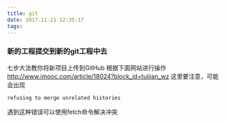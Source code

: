 ```yaml
---
title: git
date: 2017-11-21 12:35:17
tags:
---
```


### 新的工程提交到新的git工程中去
七步大法教你将新项目上传到GitHub
根据下面网站进行操作
http://www.imooc.com/article/18024?block_id=tuijian_wz
这里要注意，可能会出现
``` bash
refusing to merge unrelated histories
```
遇到这种错误可以使用fetch命令解决冲突
